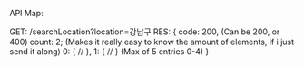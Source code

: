API Map:

GET: /searchLocation?location=강남구
RES:
{
    code: 200, (Can be 200, or 400)
    count: 2; (Makes it really easy to know the amount of elements, if i just send it along)
    0: {
        //
    },
    1: {
        //
    } (Max of 5 entries 0-4)
}
